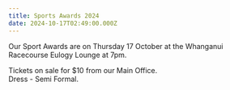 ```yaml
---
title: Sports Awards 2024
date: 2024-10-17T02:49:00.000Z
---
```

Our Sport Awards are on Thursday 17 October at the Whanganui Racecourse Eulogy Lounge at 7pm.

Tickets on sale for $10 from our Main Office.  
Dress - Semi Formal.
